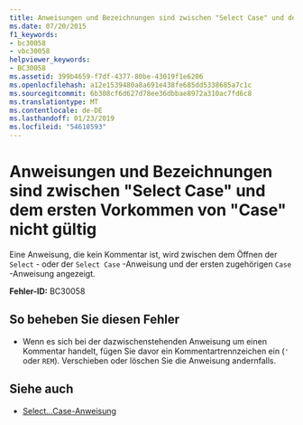 ```yaml
---
title: Anweisungen und Bezeichnungen sind zwischen "Select Case" und dem ersten Vorkommen von "Case" nicht gültig
ms.date: 07/20/2015
f1_keywords:
- bc30058
- vbc30058
helpviewer_keywords:
- BC30058
ms.assetid: 399b4659-f7df-4377-80be-43019f1e6206
ms.openlocfilehash: a12e1539480a8a691e438fe685dd5338685a7c1c
ms.sourcegitcommit: 6b308cf6d627d78ee36dbbae8972a310ac7fd6c8
ms.translationtype: MT
ms.contentlocale: de-DE
ms.lasthandoff: 01/23/2019
ms.locfileid: "54618593"
---
```

# <a name="statements-and-labels-are-not-valid-between-select-case-and-first-case"></a>Anweisungen und Bezeichnungen sind zwischen "Select Case" und dem ersten Vorkommen von "Case" nicht gültig
Eine Anweisung, die kein Kommentar ist, wird zwischen dem Öffnen der `Select` - oder der `Select Case` -Anweisung und der ersten zugehörigen `Case` -Anweisung angezeigt.  
  
 **Fehler-ID:** BC30058  
  
## <a name="to-correct-this-error"></a>So beheben Sie diesen Fehler  
  
-   Wenn es sich bei der dazwischenstehenden Anweisung um einen Kommentar handelt, fügen Sie davor ein Kommentartrennzeichen ein (`'` oder `REM`). Verschieben oder löschen Sie die Anweisung andernfalls.  
  
## <a name="see-also"></a>Siehe auch
- [Select...Case-Anweisung](../../visual-basic/language-reference/statements/select-case-statement.md)
